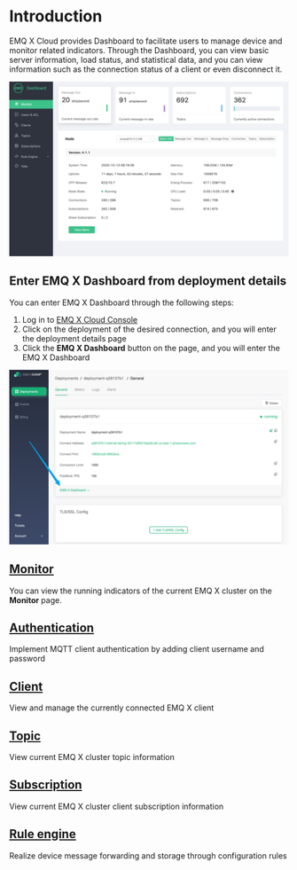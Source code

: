 # Introduction

EMQ X Cloud provides Dashboard to facilitate users to manage device and monitor related indicators. Through the Dashboard, you can view basic server information, load status, and statistical data, and you can view information such as the connection status of a client or even disconnect it.

![dashboard](./_assets/dashboard.png)



## Enter EMQ X Dashboard from deployment details

You can enter EMQ X Dashboard through the following steps:

1. Log in to [EMQ X Cloud Console](https://cloud.emqx.io/console/)
2. Click on the deployment of the desired connection, and you will enter the deployment details page
3. Click the **EMQ X Dashboard** button on the page, and you will enter the EMQ X Dashboard

![dashboard](./_assets/into_dashboard.png)




## [Monitor](./monitor.md)

You can view the running indicators of the current EMQ X cluster on the **Monitor** page.

## [Authentication](./users_and_acl.md)

Implement MQTT client authentication by adding client username and password



## [Client](./client.md)

View and manage the currently connected EMQ X client

## [Topic](./topic.md)

View current EMQ X cluster topic information



## [Subscription](./subscribe.md)

View current EMQ X cluster client subscription information



## [Rule engine](./rule_engine/introduction.md)

Realize device message forwarding and storage through configuration rules
